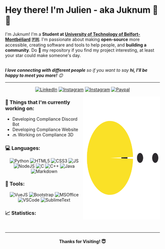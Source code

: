 <!-- Greeting -->
<h1>Hey there! I'm Julien - aka Juknum 👋😃</h1>
<!--Introduction -->
<p>
	I'm Juknum! I'm a <strong>Student at <a href="https://www.utbm.fr/">University of Technology of Belfort-Montbéliard</a> 🇫🇷</strong>. I'm passionate about making <strong>open-source</strong> more accessible, creating software and tools to help people, and <strong>building a community</strong>. Do 🌟 my repository if you find my project interesting, at least your star could make someone's day.
</p>
<br>
<em>
	<b>I love connecting with different people</b> so if you want to say <b>hi, I'll be happy to meet you more!</b> 😊
</em>
<hr>
<!-- badges -->
<p align="center">
	<a href="https://www.linkedin.com/in/j-constant"><img alt="LinkedIn" src="https://img.shields.io/badge/LinkedIn-0077B5?style=for-the-badge&logo=linkedin&logoColor=white"></a>
	<a href="https://www.instagram.com/jlcnst"><img alt="Instagram" src="https://img.shields.io/badge/Instagram-E4405F?style=for-the-badge&logo=instagram&logoColor=white"></a>
	<a href="mailto:julienconstant190@gmail.com"><img alt="Instagram" src="https://img.shields.io/badge/Gmail-D14836?style=for-the-badge&logo=gmail&logoColor=white"></a>
	<a href="https://paypal.me/jlcnst"><img alt="Paypal" src="https://img.shields.io/badge/PayPal-00457C?style=for-the-badge&logo=paypal&logoColor=white"></a>
</p>
<img src="https://raw.githubusercontent.com/Aniket965/Aniket965/master/pacman.svg?sanitize=true" alt="PacmanGIF" align="right" width="250" height="400">

<h3>💼 Things that I'm currently working on: </h3>
<ul>
	<li>Developing Compliance Discord Bot</li>
	<li>Developing Compliance Website</li>
	<li>🔜 Working on Compliance 3D</li>
</ul>

<h3>💻 Languages:</h3>
<p align="center">
	<img alt="Python" src="https://img.shields.io/badge/Python-3776AB?style=for-the-badge&logo=python&logoColor=white">
	<img alt="HTML5" src="https://img.shields.io/badge/HTML5-E34F26?style=for-the-badge&logo=html5&logoColor=white">
	<img alt="CSS3" src="https://img.shields.io/badge/CSS3-1572B6?style=for-the-badge&logo=css3&logoColor=white">
	<img alt="JS" src="https://img.shields.io/badge/JavaScript-F7DF1E?style=for-the-badge&logo=javascript&logoColor=black">
	<img alt="NodeJS" src="https://img.shields.io/badge/Node.js-43853D?style=for-the-badge&logo=node.js&logoColor=white">
	<img alt="C" src="https://img.shields.io/badge/C-00599C?style=for-the-badge&logo=c&logoColor=white">
	<img alt="C++" src="https://img.shields.io/badge/C%2B%2B-00599C?style=for-the-badge&logo=c%2B%2B&logoColor=white">
	<img alt="Java" src="https://img.shields.io/badge/Java-ED8B00?style=for-the-badge&logo=java&logoColor=white">
	<img alt="Markdown" src="https://img.shields.io/badge/Markdown-000000?style=for-the-badge&logo=markdown&logoColor=white">
</p>
<h3>🔧 Tools:</h3>
<p align="center">
	<img alt="VueJS" src="https://img.shields.io/badge/Vue.js-35495E?style=for-the-badge&logo=vue.js&logoColor=4FC08D">
	<img alt="Bootstrap" src="https://img.shields.io/badge/Bootstrap-563D7C?style=for-the-badge&logo=bootstrap&logoColor=white">
	<img alt="MSOffice" src="https://img.shields.io/badge/Microsoft_Office-D83B01?style=for-the-badge&logo=microsoft-office&logoColor=white">
	<img alt="VSCode" src="https://img.shields.io/badge/Visual_Studio_Code-0078D4?style=for-the-badge&logo=visual%20studio%20code&logoColor=white">
	<img alt="SublimeText" src="https://img.shields.io/badge/Sublime_Text-FF9800?style=for-the-badge&logo=sublime%20text&logoColor=white">
</p>
<h3>📈 Statistics:</h3>
<p align="center">
	<img height="150" alt="" src="https://github-readme-stats.vercel.app/api/top-langs/?username=Juknum&layout=compact&theme=dracula">
	<img height="150" alt="" src="https://github-readme-stats.vercel.app/api?username=Juknum&theme=dracula&hide=prs&show_icons=true">
</p>
<hr>
<h4 align="center"> Thanks for Visiting! 😇</h4>
